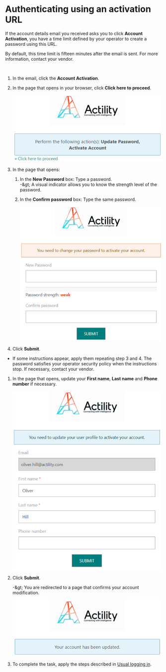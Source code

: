# Authenticating using an activation URL

If the account details email you received asks you to click **Account
Activation**, you have a time limit defined by your operator to create a
password using this URL.

By default, this time limit is fifteen minutes after the email is sent.
For more information, contact your vendor.

&nbsp;

1.  In the email, click the **Account Activation**.

2.  In the page that opens in your browser, click **Click here to
    proceed**.

    ![img](./_images/logging-in-for-the-first-time-1.png)

3.  In the page that opens:

    1.  In the **New Password** box: Type a password.  
        -\&gt; A visual indicator allows you to know the strength level of
        the password.

    2.  In the **Confirm password** box: Type the same password.

        ![img](./_images/logging-in-for-the-first-time-2.png)

4.  Click **Submit**.

- If some instructions appear, apply them repeating step 3 and 4. The
  password satisfies your operator security policy when the instructions
  stop. If necessary, contact your vendor.

1.  In the page that opens, update your **First name**, **Last name**
    and **Phone number** if necessary.

    ![img](./_images/logging-in-for-the-first-time-3.png)

2.  Click **Submit**.

    -\&gt; You are redirected to a page that confirms your account
    modification.

    ![img](./_images/logging-in-for-the-first-time-4.png)

3.  To complete the task, apply the steps described in [Usual logging in](../device-manager-user-guide/log-in/usual-logging-in.md).
